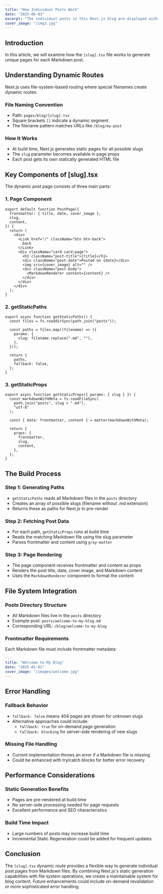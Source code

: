 ```yaml
---
title: "How Individual Posts Work"
date: "2025-06-03"
excerpt: "The individual posts in this Next.js blog are displayed with dynamic routing."
cover_image: "/img3.jpg"
---
```


## Introduction

In this article, we will examine how the `[slug].tsx` file works to generate unique pages for each Markdown post.

## Understanding Dynamic Routes

Next.js uses file-system-based routing where special filenames create dynamic routes:

### File Naming Convention

- Path: `pages/blog/[slug].tsx`
- Square brackets `[]` indicate a dynamic segment
- The filename pattern matches URLs like `/blog/my-post`

### How It Works

- At build time, Next.js generates static pages for all possible slugs
- The `slug` parameter becomes available in page props
- Each post gets its own statically generated HTML file

## Key Components of [slug].tsx

The dynamic post page consists of three main parts:

### 1. Page Component

```tsx
export default function PostPage({
  frontmatter: { title, date, cover_image },
  slug,
  content,
}) {
  return (
    <div>
      <Link href="/" className="btn btn-back">
        back
      </Link>
      <div className="card card-page">
        <h1 className="post-title">{title}</h1>
        <div className="post-date">Posted on {date}</div>
        <img src={cover_image} alt="" />
        <div className="post-body">
          <MarkdownRenderer content={content} />
        </div>
      </div>
    </div>
  );
}
```

### 2. getStaticPaths

```tsx
export async function getStaticPaths() {
  const files = fs.readdirSync(path.join("posts"));

  const paths = files.map((filename) => ({
    params: {
      slug: filename.replace(".md", ""),
    },
  }));

  return {
    paths,
    fallback: false,
  };
}
```

### 3. getStaticProps

```tsx
export async function getStaticProps({ params: { slug } }) {
  const markdownWithMeta = fs.readFileSync(
    path.join("posts", slug + ".md"),
    "utf-8"
  );

  const { data: frontmatter, content } = matter(markdownWithMeta);

  return {
    props: {
      frontmatter,
      slug,
      content,
    },
  };
}
```

## The Build Process

### Step 1: Generating Paths

- `getStaticPaths` reads all Markdown files in the `posts` directory
- Creates an array of possible slugs (filename without .md extension)
- Returns these as paths for Next.js to pre-render

### Step 2: Fetching Post Data

- For each path, `getStaticProps` runs at build time
- Reads the matching Markdown file using the slug parameter
- Parses frontmatter and content using `gray-matter`

### Step 3: Page Rendering

- The page component receives frontmatter and content as props
- Renders the post title, date, cover image, and Markdown content
- Uses the `MarkdownRenderer` component to format the content

## File System Integration

### Posts Directory Structure

- All Markdown files live in the `posts` directory
- Example post: `posts/welcome-to-my-blog.md`
- Corresponding URL: `/blog/welcome-to-my-blog`

### Frontmatter Requirements

Each Markdown file must include frontmatter metadata:

```yaml
---
title: "Welcome to My Blog"
date: "2025-01-01"
cover_image: "/images/welcome.jpg"
---
```

## Error Handling

### Fallback Behavior

- `fallback: false` means 404 pages are shown for unknown slugs
- Alternative approaches could include:
  - `fallback: true` for on-demand page generation
  - `fallback: blocking` for server-side rendering of new slugs

### Missing File Handling

- Current implementation throws an error if a Markdown file is missing
- Could be enhanced with try/catch blocks for better error recovery

## Performance Considerations

### Static Generation Benefits

- Pages are pre-rendered at build time
- No server-side processing needed for page requests
- Excellent performance and SEO characteristics

### Build Time Impact

- Large numbers of posts may increase build time
- Incremental Static Regeneration could be added for frequent updates

## Conclusion

The `[slug].tsx` dynamic route provides a flexible way to generate individual post pages from Markdown files. By combining Next.js's static generation capabilities with file system operations, we create a maintainable system for blog content. Future enhancements could include on-demand revalidation or more sophisticated error handling.
